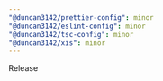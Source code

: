 ```yaml
---
"@duncan3142/prettier-config": minor
"@duncan3142/eslint-config": minor
"@duncan3142/tsc-config": minor
"@duncan3142/xis": minor
---
```


Release
